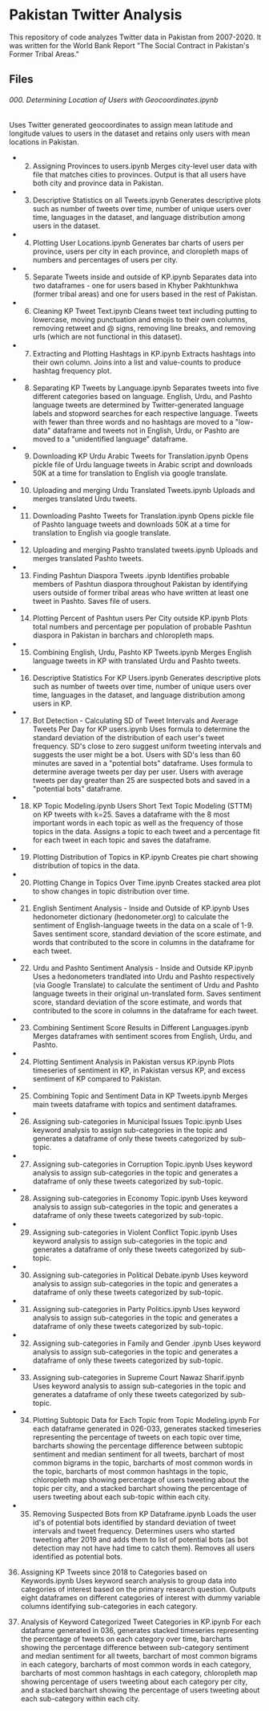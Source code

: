 # Pakistan Twitter Analysis

This repository of code analyzes Twitter data in Pakistan from 2007-2020.  It was written for the World Bank Report "The Social Contract in Pakistan's Former Tribal Areas." 

## Files

###### 000. Determining Location of Users with Geocoordinates.ipynb
Uses Twitter generated geocoordinates to assign mean latitude and longitude values to users in the dataset and retains only users with mean locations in Pakistan.

* 002. Assigning Provinces to users.ipynb
Merges city-level user data with file that matches cities to provinces.  Output is that all users have both city and province data in Pakistan.

* 003. Descriptive Statistics on all Tweets.ipynb
Generates descriptive plots such as number of tweets over time, number of unique users over time, languages in the dataset, and language distribution among users in the dataset.

* 004. Plotting User Locations.ipynb
Generates bar charts of users per province, users per city in each province, and cloropleth maps of numbers and percentages of users per city.

* 005. Separate Tweets inside and outside of KP.ipynb
Separates data into two dataframes - one for users based in Khyber Pakhtunkhwa (former tribal areas) and one for users based in the rest of Pakistan.

* 006. Cleaning KP Tweet Text.ipynb
Cleans tweet text including putting to lowercase, moving punctuation and emojis to their own columns, removing retweet and @ signs, removing line breaks, and removing urls (which are not functional in this dataset).

* 007. Extracting and Plotting Hashtags in KP.ipynb
Extracts hashtags into their own column. Joins into a list and value-counts to produce hashtag frequency plot.

* 008. Separating KP Tweets by Language.ipynb
Separates tweets into five different categories based on language.  English, Urdu, and Pashto language tweets are determined by Twitter-generated language labels and stopword searches for each respective language. Tweets with fewer than three words and no hashtags are moved to a "low-data" dataframe and tweets not in English, Urdu, or Pashto are moved to a "unidentified language" dataframe.

* 009. Downloading KP Urdu Arabic Tweets for Translation.ipynb
Opens pickle file of Urdu language tweets in Arabic script and downloads 50K at a time for translation to English via google translate. 

* 010. Uploading and merging Urdu Translated Tweets.ipynb
Uploads and merges translated Urdu tweets. 

* 011. Downloading Pashto Tweets for Translation.ipynb
Opens pickle file of Pashto language tweets and downloads 50K at a time for translation to English via google translate. 

* 012. Uploading and merging Pashto translated tweets.ipynb
Uploads and merges translated Pashto tweets. 

* 013. Finding Pashtun Diaspora Tweets .ipynb
Identifies probable members of Pashtun diaspora throughout Pakistan by identifying users outside of former tribal areas who have written at least one tweet in Pashto. Saves file of users.

* 014. Plotting Percent of Pashtun users Per City outside KP.ipynb
Plots total numbers and percentage per population of probable Pashtun diaspora in Pakistan in barchars and chloropleth maps. 

* 015. Combining English, Urdu, Pashto KP Tweets.ipynb
Merges English language tweets in KP with translated Urdu and Pashto tweets. 

* 016. Descriptive Statistics For KP Users.ipynb
Generates descriptive plots such as number of tweets over time, number of unique users over time, languages in the dataset, and language distribution among users in KP. 

* 017. Bot Detection - Calculating SD of Tweet Intervals and Average Tweets Per Day for KP users.ipynb
Uses formula to determine the standard deviation of the distribution of each user's tweet frequency.  SD's close to zero suggest uniform tweeting intervals and suggests the user might be a bot. Users with SD's less than 60 minutes are saved in a "potential bots" dataframe. Uses formula to determine average tweets per day per user.  Users with average tweets per day greater than 25 are suspected bots and saved in a "potential bots" dataframe.

* 018. KP Topic Modeling.ipynb
Users Short Text Topic Modeling (STTM) on KP tweets with k=25. Saves a dataframe with the 8 most important words in each topic as well as the frequency of those topics in the data. Assigns a topic to each tweet and a percentage fit for each tweet in each topic and saves the dataframe.

* 019. Plotting Distribution of Topics in KP.ipynb
Creates pie chart showing distribution of topics in the data. 

* 020. Plotting Change in Topics Over Time.ipynb
Creates stacked area plot to show changes in topic distribution over time.

* 021. English Sentiment Analysis - Inside and Outside of KP.ipynb
Uses hedonometer dictionary (hedonometer.org) to calculate the sentiment of English-language tweets in the data on a scale of 1-9.  Saves sentiment score, standard deviation of the score estimate, and words that contributed to the score in columns in the dataframe for each tweet.

* 022. Urdu and Pashto Sentiment Analysis - Inside and Outside KP.ipynb
Uses a hedonometers trandlated into Urdu and Pashto respectively (via Google Translate) to calculate the sentiment of Urdu and Pashto language tweets in their original un-translated form. Saves sentiment score, standard deviation of the score estimate, and words that contributed to the score in columns in the dataframe for each tweet.

* 023. Combining Sentiment Score Results in Different Languages.ipynb
Merges dataframes with sentiment scores from English, Urdu, and Pashto.

* 024. Plotting Sentiment Analysis in Pakistan versus KP.ipynb
Plots timeseries of sentiment in KP, in Pakistan versus KP, and excess sentiment of KP compared to Pakistan.

* 025. Combining Topic and Sentiment Data in KP Tweets.ipynb
Merges main tweets dataframe with topics and sentiment dataframes.

* 026. Assigning sub-categories in Municipal Issues Topic.ipynb
Uses keyword analysis to assign sub-categories in the topic and generates a dataframe of only these tweets categorized by sub-topic.

* 027. Assigning sub-categories in Corruption Topic.ipynb
Uses keyword analysis to assign sub-categories in the topic and generates a dataframe of only these tweets categorized by sub-topic.

* 028. Assigning sub-categories in Economy Topic.ipynb
Uses keyword analysis to assign sub-categories in the topic and generates a dataframe of only these tweets categorized by sub-topic.

* 029. Assigning sub-categories in Violent Conflict Topic.ipynb
Uses keyword analysis to assign sub-categories in the topic and generates a dataframe of only these tweets categorized by sub-topic.

* 030. Assigning sub-categories in Political Debate.ipynb
Uses keyword analysis to assign sub-categories in the topic and generates a dataframe of only these tweets categorized by sub-topic.

* 031. Assigning sub-categories in Party Politics.ipynb
Uses keyword analysis to assign sub-categories in the topic and generates a dataframe of only these tweets categorized by sub-topic.

* 032. Assigning sub-categories in Family and Gender .ipynb
Uses keyword analysis to assign sub-categories in the topic and generates a dataframe of only these tweets categorized by sub-topic.

* 033. Assigning sub-categories in Supreme Court Nawaz Sharif.ipynb
Uses keyword analysis to assign sub-categories in the topic and generates a dataframe of only these tweets categorized by sub-topic.

* 034. Plotting Subtopic Data for Each Topic from Topic Modeling.ipynb
For each dataframe generated in 026-033, generates stacked timeseries representing the percentage of tweets on each topic over time, barcharts showing the percentage difference between subtopic sentiment and median sentiment for all tweets, barchart of most common bigrams in the topic, barcharts of most common words in the topic, barcharts of most common hashtags in the topic, chloropleth map showing percentage of users tweeting about the topic per city, and a stacked barchart showing the percentage of users tweeting about each sub-topic within each city. 

* 035. Removing Suspected Bots from KP Dataframe.ipynb
Loads the user id's of potential bots identified by standard deviation of tweet intervals and tweet frequency.  Determines users who started tweeting after 2019 and adds them to list of potential bots (as bot detection may not have had time to catch them). Removes all users identified as potential bots. 

036. Assigning KP Tweets since 2018 to Categories based on Keywords.ipynb
Uses keyword search analysis to group data into categories of interest based on the primary research question.  Outputs eight dataframes on different categories of interest with dummy variable columns identifying sub-categories in each category.

037. Analysis of Keyword Categorized Tweet Categories in KP.ipynb
For each dataframe generated in 036, generates stacked timeseries representing the percentage of tweets on each category over time, barcharts showing the percentage difference between sub-category sentiment and median sentiment for all tweets, barchart of most common bigrams in each category, barcharts of most common words in each category, barcharts of most common hashtags in each category, chloropleth map showing percentage of users tweeting about each category per city, and a stacked barchart showing the percentage of users tweeting about each sub-category within each city. 
